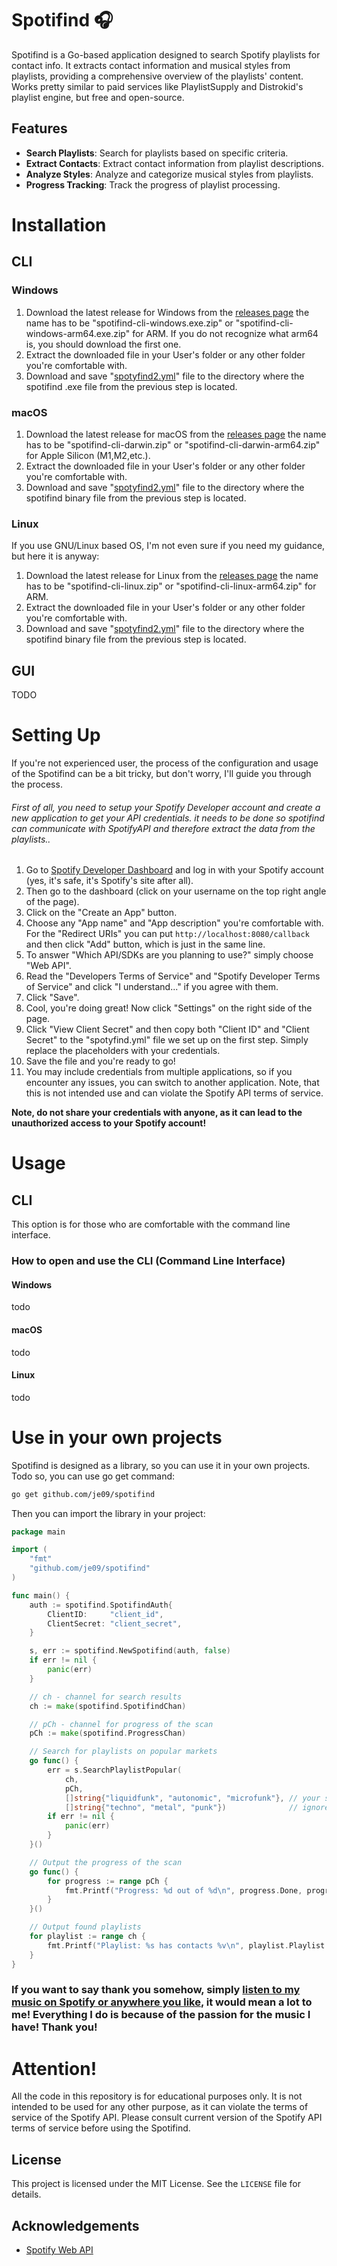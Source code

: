 # Spotifind 🎧
Spotifind is a Go-based application designed to search Spotify playlists for contact info.
It extracts contact information and musical styles from playlists, providing a comprehensive overview of the playlists' content.
Works pretty similar to paid services like PlaylistSupply and Distrokid's playlist engine, but free and open-source.

## Features
- **Search Playlists**: Search for playlists based on specific criteria.
- **Extract Contacts**: Extract contact information from playlist descriptions.
- **Analyze Styles**: Analyze and categorize musical styles from playlists.
- **Progress Tracking**: Track the progress of playlist processing.

# Installation
## CLI
### Windows
1. Download the latest release for Windows from the [releases page](https://github.com/je09/spotifind-app/releases) the name has to be "spotifind-cli-windows.exe.zip" or "spotifind-cli-windows-arm64.exe.zip" for ARM. If you do not recognize what arm64 is, you should download the first one.
2. Extract the downloaded file in your User's folder or any other folder you're comfortable with.
3. Download and save "[spotyfind2.yml](https://github.com/je09/spotifind)" file to the directory where the spotifind .exe file from the previous step is located.

### macOS
1. Download the latest release for macOS from the [releases page](https://github.com/je09/spotifind-app/releases) the name has to be "spotifind-cli-darwin.zip" or "spotifind-cli-darwin-arm64.zip" for Apple Silicon (M1,M2,etc.).
2. Extract the downloaded file in your User's folder or any other folder you're comfortable with.
3. Download and save "[spotyfind2.yml](https://github.com/je09/spotifind)" file to the directory where the spotifind binary file from the previous step is located.

### Linux
If you use GNU/Linux based OS, I'm not even sure if you need my guidance, but here it is anyway:
1. Download the latest release for Linux from the [releases page](https://github.com/je09/spotifind-app/releases) the name has to be "spotifind-cli-linux.zip" or "spotifind-cli-linux-arm64.zip" for ARM.
2. Extract the downloaded file in your User's folder or any other folder you're comfortable with.
3. Download and save "[spotyfind2.yml](https://github.com/je09/spotifind)" file to the directory where the spotifind binary file from the previous step is located.

## GUI
TODO

# Setting Up
If you're not experienced user, the process of the configuration and usage of the Spotifind can be a bit tricky, but don't worry, I'll guide you through the process.
###### First of all, you need to setup your Spotify Developer account and create a new application to get your API credentials. *it needs to be done so spotifind can communicate with SpotifyAPI and therefore extract the data from the playlists.*.
1. Go to [Spotify Developer Dashboard](https://developer.spotify.com/dashboard/applications) and log in with your Spotify account (yes, it's safe, it's Spotify's site after all).
2. Then go to the dashboard (click on your username on the top right angle of the page).
3. Click on the "Create an App" button.
4. Choose any "App name" and "App description" you're comfortable with. For the "Redirect URIs" you can put `http://localhost:8080/callback` and then click "Add" button, which is just in the same line.
5. To answer "Which API/SDKs are you planning to use?" simply choose "Web API".
6. Read the "Developers Terms of Service" and "Spotify Developer Terms of Service" and click "I understand..." if you agree with them.
7. Click "Save".
8. Cool, you're doing great! Now click "Settings" on the right side of the page.
9. Click "View Client Secret" and then copy both "Client ID" and "Client Secret" to the "spotyfind.yml" file we set up on the first step. Simply replace the placeholders with your credentials.
10. Save the file and you're ready to go!
11. You may include credentials from multiple applications, so if you encounter any issues, you can switch to another application. Note, that this is not intended use and can violate the Spotify API terms of service.

**Note, do not share your credentials with anyone, as it can lead to the unauthorized access to your Spotify account!**

# Usage
## CLI
This option is for those who are comfortable with the command line interface.

### How to open and use the CLI (Command Line Interface)
#### Windows
todo

#### macOS
todo

#### Linux
todo


# Use in your own projects
Spotifind is designed as a library, so you can use it in your own projects.
Todo so, you can use go get command:
```bash
go get github.com/je09/spotifind
```

Then you can import the library in your project:
```go
package main

import (
	"fmt"
	"github.com/je09/spotifind"
)

func main() {
	auth := spotifind.SpotifindAuth{
		ClientID:     "client_id",
		ClientSecret: "client_secret",
	}

	s, err := spotifind.NewSpotifind(auth, false)
	if err != nil {
		panic(err)
	}

	// ch - channel for search results
	ch := make(spotifind.SpotifindChan)

	// pCh - channel for progress of the scan
	pCh := make(spotifind.ProgressChan)

	// Search for playlists on popular markets
	go func() {
		err = s.SearchPlaylistPopular(
			ch,
			pCh,
			[]string{"liquidfunk", "autonomic", "microfunk"}, // your search queries, just like the ones you'd type in the Spotify search bar
			[]string{"techno", "metal", "punk"})              // ignore these strings in description and name of the playlist
		if err != nil {
			panic(err)
		}
	}()

	// Output the progress of the scan
	go func() {
		for progress := range pCh {
			fmt.Printf("Progress: %d out of %d\n", progress.Done, progress.Total)
		}
	}()

	// Output found playlists
	for playlist := range ch {
		fmt.Printf("Playlist: %s has contacts %v\n", playlist.Playlist.Name, playlist.Playlist.Contacts)
	}
}
```

### If you want to say thank you somehow, simply [listen to my music on Spotify or anywhere you like](https://syglit.xyz), it would mean a lot to me! Everything I do is because of the passion for the music I have! Thank you!

# Attention!
All the code in this repository is for educational purposes only.
It is not intended to be used for any other purpose, as it can violate the terms of service of the Spotify API.
Please consult current version of the Spotify API terms of service before using the Spotifind.

## License

This project is licensed under the MIT License. See the `LICENSE` file for details.

## Acknowledgements

- [Spotify Web API](https://developer.spotify.com/documentation/web-api/)
